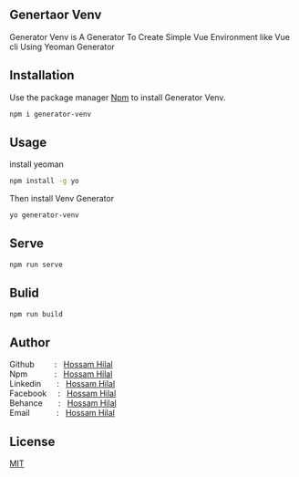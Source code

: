 ## Genertaor Venv
Generator Venv is A Generator To Create Simple Vue Environment like Vue cli Using Yeoman Generator 


## Installation

Use the package manager [Npm](https://www.npmjs.com/) to install Generator Venv.

```bash
npm i generator-venv
```

## Usage
install yeoman 

```bash
npm install -g yo
```
Then install Venv Generator <br />

```bash
yo generator-venv
```

## Serve

```bash
npm run serve 
```

## Bulid

```bash
npm run build 
```

## Author
Github &nbsp; &nbsp; &nbsp; &nbsp;  : &nbsp; [Hossam Hilal](https://github.com/hossamhilal) <br />
Npm&nbsp; &nbsp; &nbsp; &nbsp; &nbsp; &nbsp; : &nbsp; [Hossam Hilal](https://www.npmjs.com/~hossam_hilal) <br />
Linkedin &nbsp; &nbsp;  &nbsp;  : &nbsp; [Hossam Hilal](https://www.linkedin.com/in/hossam-hilal) <br />
Facebook &nbsp; &nbsp;  : &nbsp; [Hossam Hilal](https://www.facebook.com/hossam.hilal0) <br />
Behance &nbsp; &nbsp; &nbsp; : &nbsp; [Hossam Hilal](https://www.behance.net/hossam-hilal) <br />
Email  &nbsp; &nbsp; &nbsp; &nbsp; &nbsp; &nbsp;: &nbsp; [Hossam Hilal](mailto:hossam.hilal0@gmail.com) <br />



## License
[MIT](https://choosealicense.com/licenses/mit/)
